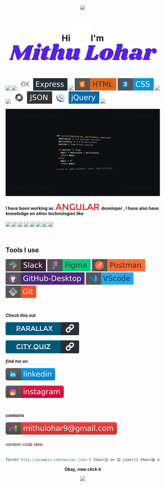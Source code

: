 <p align="center">
  <img src="https://media2.giphy.com/media/z2KbVZxKCHxxIDhnsQ/200w.webp?cid=ecf05e4730zqdxnwlva926d59215rtgsusqumlgcpcd2hoev&rid=200w.webp&ct=g"/>
</p>
  <h1 align="center"> Hi <img src="https://github.com/Kathryn-Jie/Kathryn-Jie/blob/main/wave.gif" width="60px"/>I'm <a href="https://github.com/MithuLohar"><img src="https://github.com/MithuLohar/readme-resources/blob/main/images-svg/Mithu%20Lohar.svg"/></a></h1>


<Br>
  

  <p>
  <img src="https://badges.aleen42.com/src/angular_flat_square_dfc.svg"/> <img src="https://badges.aleen42.com/src/node_flat_square_dfc.svg"/> <img src="https://github.com/MithuLohar/readme-resources/blob/main/images-svg/expressbadge.svg"/>  <img src="https://badges.aleen42.com/src/npm_flat_square_dfc.svg"/>  <img src="https://github.com/MithuLohar/readme-resources/blob/main/images-svg/htmlbadge.svg"/> <img src="https://github.com/MithuLohar/readme-resources/blob/main/images-svg/cssbadge.svg"/> <img src="https://badges.aleen42.com/src/javascript_flat_square_dfc.svg"/> <img src="https://badges.aleen42.com/src/typescript_flat_square_dfc.svg"> <img src="https://github.com/MithuLohar/readme-resources/blob/main/images-svg/jsonbadge.svg"/> <img src="https://github.com/MithuLohar/readme-resources/blob/main/images-svg/jquerybadge.svg"/> <img src="https://badges.aleen42.com/src/react_flat_square.svg"/> 
 <p align="center"> <img src="https://github.com/MithuLohar/readme-resources/blob/main/images-svg/4108586.png"/></P>
</p>
 
 

  
  
<h4>I have been working as <a href="https://angular.io/"><img src="https://github.com/MithuLohar/readme-resources/blob/main/images-svg/ANGULAR.svg" /></a> developer  , I have also have knowledge on other technologies like </h4>


<img src="https://img.shields.io/badge/-python-ffdb4e?style=for-the-badge&logo=python"/> <img src="https://img.shields.io/badge/-django-0c4b33?style=for-the-badge&logo=django"/> <img src="https://img.shields.io/badge/-svelte-ffffff?style=for-the-badge&logo=svelte"/> <img src="https://img.shields.io/badge/-firebase-051e34?style=for-the-badge&logo=firebase"/> <img src="https://img.shields.io/badge/-webpack-2b3a42?style=for-the-badge&logo=webpack"/> <img src="https://img.shields.io/badge/-scss-f8f9fa?style=for-the-badge&logo=sass"/> <img src="https://img.shields.io/badge/-pwa-6600ed?style=for-the-badge&logo=pwa"> <img src="https://img.shields.io/badge/-next.js-000000?style=for-the-badge&logo=nextdotjs">  

<br/>


   
  
  

<h2>Tools I use</h2>

<img src="https://github.com/MithuLohar/readme-resources/blob/main/images-svg/slackbadge.svg"/> <img src="https://github.com/MithuLohar/readme-resources/blob/main/images-svg/figmabadge.svg"/> <img src="https://github.com/MithuLohar/readme-resources/blob/main/images-svg/postmanbadge.svg"/> <img src="https://github.com/MithuLohar/readme-resources/blob/main/images-svg/githubdesktopbadge.svg"/> <img src="https://github.com/MithuLohar/readme-resources/blob/main/images-svg/vscode4badge.svg"/> <img src="https://github.com/MithuLohar/readme-resources/blob/main/images-svg/gitbash.svg"/>  

 <p>&nbsp;</p>


**Check this out**
  
[<img src="https://github.com/MithuLohar/readme-resources/blob/main/images-svg/Rectangle%202.svg"/>](https://mithulohar.github.io/parallax-deployed/) 

 [<img src="https://github.com/MithuLohar/readme-resources/blob/main/images-svg/city-quiz.svg"/>](https://city-quiz-f793c.web.app/)



***find me on*** 
  
[![alt-text](https://github.com/MithuLohar/readme-resources/blob/main/images-svg/linkedbadge.svg)](https://www.linkedin.com/in/mithu-lohar-69a95717a) 
  
[![alt-text](https://github.com/MithuLohar/readme-resources/blob/main/images-svg/instagrambadge.svg)](https://www.instagram.com/mithulohar/)
 <p>&nbsp;</p>
 
 ***contacts*** 
  
<img src="https://github.com/MithuLohar/readme-resources/blob/main/images-svg/output.svg"/>

###### random code idea



```js
fetch('http://example.com/movies.json').then(😉 => 😉.json()).then(😄 => console.log(😄)).catch(😡=>console.log(😡))
```
<p align="center"><b>Okay, now click it </b> <p align="center"> <a href="https://gitlab.com/MithuLohar"><img src="https://badges.aleen42.com/src/gitlab_dfc.svg"/></a> </P>    </p>

  
  
  
 
  
  
  







